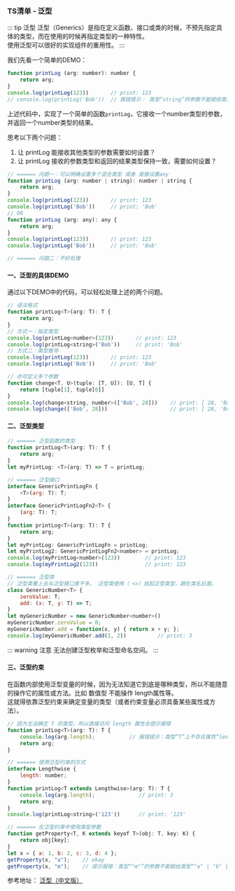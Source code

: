 ### TS清单 - 泛型
::: tip 泛型
泛型（Generics）是指在定义函数、接口或类的时候，不预先指定具体的类型，而在使用的时候再指定类型的一种特性。<br/>
使用泛型可以很好的实现组件的重用性。
:::

我们先看一个简单的DEMO：
```js
function printLog (arg: number): number {
    return arg;
}
console.log(printLog(123))       // print: 123
// console.log(printLog('Bob'))  // 报错提示： 类型“string”的参数不能赋给类型“number”的参数。
```
上述代码中，实现了一个简单的函数`printLog`，它接收一个number类型的参数，并返回一个number类型的结果。

思考以下两个问题：
1. 让 printLog 能接收其他类型的参数需要如何设置？
2. 让 printLog 接收的参数类型和返回的结果类型保持一致，需要如何设置？

```js
// ====== 问题一：可以明确设置多个混合类型 或者 直接设置any
function printLog (arg: number | string): number | string {
    return arg;
}
console.log(printLog(123))       // print: 123
console.log(printLog('Bob'))     // print: 'Bob'
// OR
function printLog (arg: any): any {
    return arg;
}
console.log(printLog(123))       // print: 123
console.log(printLog('Bob'))     // print: 'Bob'

// ====== 问题二：不好处理
```

#### 一、泛型的具体DEMO
通过以下DEMO中的代码，可以轻松处理上述的两个问题。
```js
// 语法格式
function printLog<T>(arg: T): T {
    return arg;
}
// 方式一：指定类型
console.log(printLog<number>(123))       // print: 123
console.log(printLog<string>('Bob'))     // print: 'Bob'
// 方式二：类型推导
console.log(printLog(123))       // print: 123
console.log(printLog('Bob'))     // print: 'Bob'

// 亦可定义多个参数
function change<T, U>(tuple: [T, U]): [U, T] {
    return [tuple[1], tuple[0]]
}
console.log(change<string, number>(['Bob', 28]))    // print: [ 28, 'Bob' ]
console.log(change(['Bob', 28]))                    // print: [ 28, 'Bob' ]
```

#### 二、泛型类型
```js
// ====== 泛型函数的类型
function printLog<T>(arg: T): T {
    return arg;
}
let myPrintLog: <T>(arg: T) => T = printLog;

// ====== 泛型接口
interface GenericPrintLogFn {
    <T>(arg: T): T;
}
interface GenericPrintLogFn2<T> {
    (arg: T): T;
}
function printLog<T>(arg: T): T {
    return arg;
}
let myPrintLog: GenericPrintLogFn = printLog;
let myPrintLog2: GenericPrintLogFn2<number> = printLog;
console.log(myPrintLog<number>(123))        // print: 123
console.log(myPrintLog2(123))               // print: 123

// ====== 泛型类
// 泛型类看上去与泛型接口差不多。 泛型类使用（ <>）括起泛型类型，跟在类名后面。
class GenericNumber<T> {
    zeroValue: T;
    add: (x: T, y: T) => T;
}
let myGenericNumber = new GenericNumber<number>()
myGenericNumber.zeroValue = 0;
myGenericNumber.add = function(x, y) { return x + y; };
console.log(myGenericNumber.add(1, 2))          // print: 3
```
::: warning 注意
无法创建泛型枚举和泛型命名空间。
:::

#### 三、泛型约束
在函数内部使用泛型变量的时候，因为无法知道它到底是哪种类型，所以不能随意的操作它的属性或方法。比如 数值型 不能操作 length属性等。<br/>
这就得依靠泛型约束来确定变量的类型（或者约束变量必须具备某些属性或方法）。
```js
// 因为无法确定 T 的类型，所以直接访问 length 属性会提示报错
function printLog<T>(arg: T): T {
    console.log(arg.length);           // 报错提示：类型“T”上不存在属性“length”。
    return arg;
}

// ====== 使用泛型约束的方式
interface Lengthwise {
    length: number;
}
function printLog<T extends Lengthwise>(arg: T): T {
    console.log(arg.length);              // print: 3
    return arg;
}
console.log(printLog<string>('123'))      // print: '123'

// ====== 在泛型约束中使用类型参数
function getProperty<T, K extends keyof T>(obj: T, key: K) {
    return obj[key];
}
let x = { a: 1, b: 2, c: 3, d: 4 };
getProperty(x, "a");    // okay
getProperty(x, "m");    // 提示报错：类型“"m"”的参数不能赋给类型“"a" | "b" | "c" | "d"”的参数。
```



参考地址：
<a href="https://www.tslang.cn/docs/handbook/generics.html" target="_blank">泛型（中文版）</a><br />

